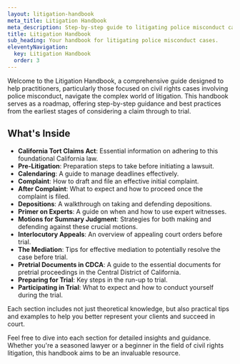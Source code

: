 ```yaml
---
layout: litigation-handbook
meta_title: Litigation Handbook
meta_description: Step-by-step guide to litigating police misconduct cases in federal court.
title: Litigation Handbook
sub_heading: Your handbook for litigating police misconduct cases.
eleventyNavigation:
  key: Litigation Handbook
  order: 3
---
```


Welcome to the Litigation Handbook, a comprehensive guide designed to help practitioners, particularly those focused on civil rights cases involving police misconduct, navigate the complex world of litigation. This handbook serves as a roadmap, offering step-by-step guidance and best practices from the earliest stages of considering a claim through to trial.

## What's Inside

- **California Tort Claims Act**: Essential information on adhering to this foundational California law.
- **Pre-Litigation**: Preparation steps to take before initiating a lawsuit.
- **Calendaring**: A guide to manage deadlines effectively.
- **Complaint**: How to draft and file an effective initial complaint.
- **After Complaint**: What to expect and how to proceed once the complaint is filed.
- **Depositions**: A walkthrough on taking and defending depositions.
- **Primer on Experts**: A guide on when and how to use expert witnesses.
- **Motions for Summary Judgment**: Strategies for both making and defending against these crucial motions.
- **Interlocutory Appeals**: An overview of appealing court orders before trial.
- **The Mediation**: Tips for effective mediation to potentially resolve the case before trial.
- **Pretrial Documents in CDCA**: A guide to the essential documents for pretrial proceedings in the Central District of California.
- **Preparing for Trial**: Key steps in the run-up to trial.
- **Participating in Trial**: What to expect and how to conduct yourself during the trial.

Each section includes not just theoretical knowledge, but also practical tips and examples to help you better represent your clients and succeed in court.


Feel free to dive into each section for detailed insights and guidance. Whether you're a seasoned lawyer or a beginner in the field of civil rights litigation, this handbook aims to be an invaluable resource.